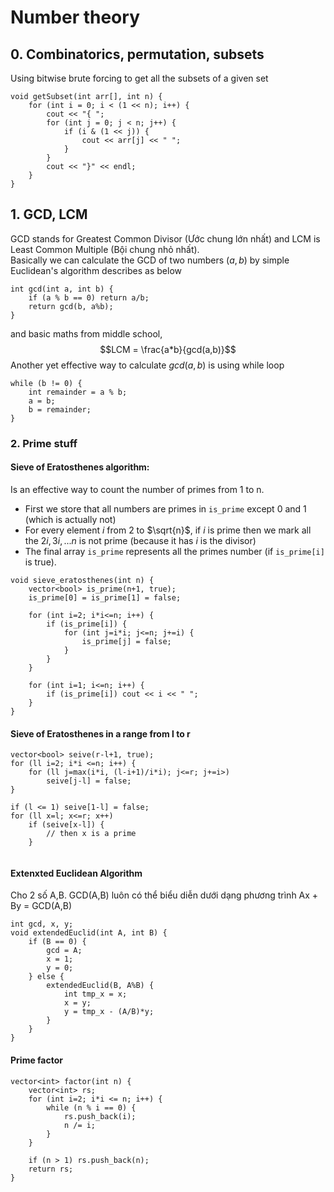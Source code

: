 # Number theory

## 0. Combinatorics, permutation, subsets
Using bitwise brute forcing to get all the subsets of a given set
```
void getSubset(int arr[], int n) {
    for (int i = 0; i < (1 << n); i++) {
        cout << "{ ";
        for (int j = 0; j < n; j++) {
            if (i & (1 << j)) {
                cout << arr[j] << " ";
            }
        }
        cout << "}" << endl;
    }
}
```

## 1. GCD, LCM
GCD stands for Greatest Common Divisor (Ước chung lớn nhất) and LCM is Least Common Multiple (Bội chung nhỏ nhất).<br>
Basically we can calculate the GCD of two numbers $(a,b)$ by simple Euclidean's algorithm describes as below
```
int gcd(int a, int b) {
    if (a % b == 0) return a/b;
    return gcd(b, a%b);
}
``` 
and basic maths from middle school, $$LCM = \frac{a*b}{gcd(a,b)}$$
Another yet effective way to calculate $gcd(a,b)$ is using while loop

```
while (b != 0) {
    int remainder = a % b;
    a = b;
    b = remainder;
}
```

### 2. Prime stuff
#### Sieve of Eratosthenes algorithm:
Is an effective way to count the number of primes from 1 to n.
- First we store that all numbers are primes in ``is_prime`` except 0 and 1 (which is actually not)
- For every element $i$ from 2 to $\sqrt{n}$, if $i$ is prime then we mark all the $2i, 3i, ...n$ is not prime (because it has $i$ is the divisor)
- The final array ``is_prime`` represents all the primes number (if ``is_prime[i]`` is true).
```
void sieve_eratosthenes(int n) {
    vector<bool> is_prime(n+1, true);
    is_prime[0] = is_prime[1] = false;

    for (int i=2; i*i<=n; i++) {
        if (is_prime[i]) {
            for (int j=i*i; j<=n; j+=i) {
                is_prime[j] = false;
            }
        }
    }

    for (int i=1; i<=n; i++) {
        if (is_prime[i]) cout << i << " ";
    }
}
```
#### Sieve of Eratosthenes in a range from l to r
```
vector<bool> seive(r-l+1, true);
for (ll i=2; i*i <=n; i++) {
    for (ll j=max(i*i, (l-i+1)/i*i); j<=r; j+=i>)
        seive[j-l] = false;
}

if (l <= 1) seive[1-l] = false;
for (ll x=l; x<=r; x++)
    if (seive[x-l]) {
        // then x is a prime
    }


```

#### Extenxted Euclidean Algorithm
Cho 2 số A,B. GCD(A,B) luôn có thể biểu diễn dưới dạng phương trình Ax + By = GCD(A,B) 
```
int gcd, x, y;
void extendedEuclid(int A, int B) {
    if (B == 0) {
        gcd = A;
        x = 1;
        y = 0;
    } else {
        extendedEuclid(B, A%B) {
            int tmp_x = x;
            x = y;
            y = tmp_x - (A/B)*y;
        }
    }
}
```

#### Prime factor
```
vector<int> factor(int n) {
    vector<int> rs;
    for (int i=2; i*i <= n; i++) {
        while (n % i == 0) {
            rs.push_back(i);
            n /= i;
        }
    }

    if (n > 1) rs.push_back(n);
    return rs;
}
```


